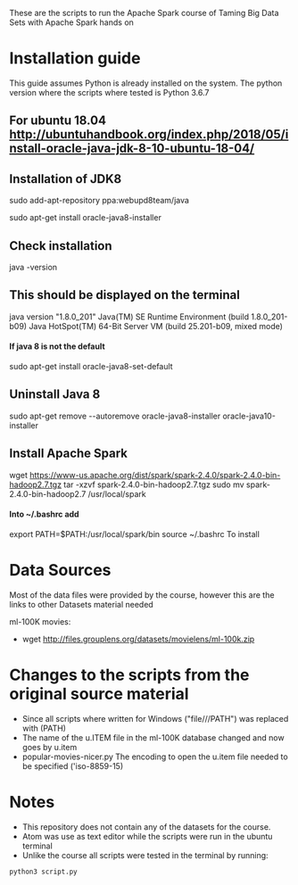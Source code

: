 
These are the scripts to run the Apache Spark course of Taming Big Data Sets with Apache Spark hands on

# Installation guide

This guide assumes Python is already installed on the system. The python version where the scripts where tested is Python 3.6.7

## For ubuntu 18.04 http://ubuntuhandbook.org/index.php/2018/05/install-oracle-java-jdk-8-10-ubuntu-18-04/

## Installation of JDK8

sudo add-apt-repository ppa:webupd8team/java

sudo apt-get install oracle-java8-installer

## Check installation

java -version

## This should be displayed on the terminal

java version "1.8.0_201"
Java(TM) SE Runtime Environment (build 1.8.0_201-b09)
Java HotSpot(TM) 64-Bit Server VM (build 25.201-b09, mixed mode)

#### If java 8 is not the default

sudo apt-get install oracle-java8-set-default

## Uninstall Java 8

sudo apt-get remove --autoremove oracle-java8-installer oracle-java10-installer

## Install Apache Spark

wget https://www-us.apache.org/dist/spark/spark-2.4.0/spark-2.4.0-bin-hadoop2.7.tgz
tar -xzvf spark-2.4.0-bin-hadoop2.7.tgz
sudo mv spark-2.4.0-bin-hadoop2.7 /usr/local/spark

#### Into ~/.bashrc add

export PATH=$PATH:/usr/local/spark/bin
source ~/.bashrc
To install 

# Data Sources

Most of the data files were provided by the course, however this are the links to other Datasets material needed

ml-100K movies:
- wget http://files.grouplens.org/datasets/movielens/ml-100k.zip

# Changes to the scripts from the original source material

- Since all scripts where written for Windows ("file///PATH") was replaced with (PATH)
- The name of the u.ITEM file in the ml-100K database changed and now goes by u.item
- popular-movies-nicer.py The encoding to open the u.item file needed to be specified ('iso-8859-15)

# Notes

- This repository does not contain any of the datasets for the course.
- Atom was use as text editor while the scripts were run in the ubuntu terminal
- Unlike the course all scripts were tested in the terminal by running:

```bash
python3 script.py
```

